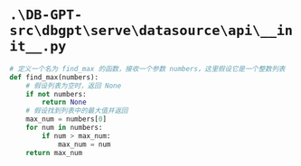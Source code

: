 # `.\DB-GPT-src\dbgpt\serve\datasource\api\__init__.py`

```py
# 定义一个名为 find_max 的函数，接收一个参数 numbers，这里假设它是一个整数列表
def find_max(numbers):
    # 假设列表为空时，返回 None
    if not numbers:
        return None
    # 假设找到列表中的最大值并返回
    max_num = numbers[0]
    for num in numbers:
        if num > max_num:
            max_num = num
    return max_num
```